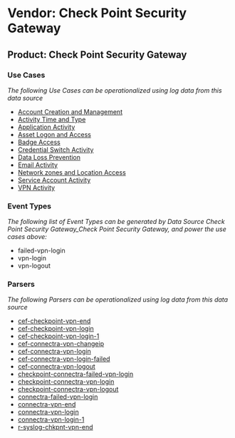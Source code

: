 Vendor: Check Point Security Gateway
====================================
Product: Check Point Security Gateway
-------------------------------------

### Use Cases

_The following Use Cases can be operationalized using log data from this data source_

* [Account Creation and Management](../UseCases/usecase_account_creation_and_management.md)
* [Activity Time  and Type](../UseCases/usecase_activity_time__and_type.md)
* [Application Activity](../UseCases/usecase_application_activity.md)
* [Asset Logon and Access](../UseCases/usecase_asset_logon_and_access.md)
* [Badge Access](../UseCases/usecase_badge_access.md)
* [Credential Switch Activity](../UseCases/usecase_credential_switch_activity.md)
* [Data Loss Prevention](../UseCases/usecase_data_loss_prevention.md)
* [Email Activity](../UseCases/usecase_email_activity.md)
* [Network zones and Location Access](../UseCases/usecase_network_zones_and_location_access.md)
* [Service Account Activity](../UseCases/usecase_service_account_activity.md)
* [VPN Activity](../UseCases/usecase_vpn_activity.md)


### Event Types

_The following list of Event Types can be generated by Data Source Check Point Security Gateway_Check Point Security Gateway, and power the use cases above:_

- failed-vpn-login
- vpn-login
- vpn-logout


### Parsers

_The following Parsers can be operationalized using log data from this data source_

* [cef-checkpoint-vpn-end](../Parsers/parserContent_cef-checkpoint-vpn-end.md)
* [cef-checkpoint-vpn-login](../Parsers/parserContent_cef-checkpoint-vpn-login.md)
* [cef-checkpoint-vpn-login-1](../Parsers/parserContent_cef-checkpoint-vpn-login-1.md)
* [cef-connectra-vpn-changeip](../Parsers/parserContent_cef-connectra-vpn-changeip.md)
* [cef-connectra-vpn-login](../Parsers/parserContent_cef-connectra-vpn-login.md)
* [cef-connectra-vpn-login-failed](../Parsers/parserContent_cef-connectra-vpn-login-failed.md)
* [cef-connectra-vpn-logout](../Parsers/parserContent_cef-connectra-vpn-logout.md)
* [checkpoint-connectra-failed-vpn-login](../Parsers/parserContent_checkpoint-connectra-failed-vpn-login.md)
* [checkpoint-connectra-vpn-login](../Parsers/parserContent_checkpoint-connectra-vpn-login.md)
* [checkpoint-connectra-vpn-logout](../Parsers/parserContent_checkpoint-connectra-vpn-logout.md)
* [connectra-failed-vpn-login](../Parsers/parserContent_connectra-failed-vpn-login.md)
* [connectra-vpn-end](../Parsers/parserContent_connectra-vpn-end.md)
* [connectra-vpn-login](../Parsers/parserContent_connectra-vpn-login.md)
* [connectra-vpn-login-1](../Parsers/parserContent_connectra-vpn-login-1.md)
* [r-syslog-chkpnt-vpn-end](../Parsers/parserContent_r-syslog-chkpnt-vpn-end.md)
